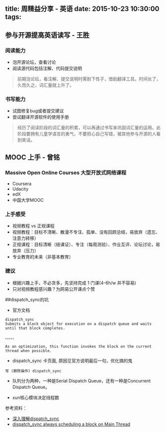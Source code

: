 title: 周精益分享 - 英语
date: 2015-10-23  10:30:00
tags:
---

## 参与开源提高英语读写 - 王胜

### 阅读能力
- 泡开源论坛，查看讨论
- 阅读源代码包括注解、代码提交说明

> 前期泡论坛，看注解、提交说明时需耐下性子，借助翻译工具。时间长了，久而久之，词汇量就上升了。

### 书写能力

- 试图修复bug或者提交建议
- 尝试翻译开源软件的使用手册

> 经历了阅读阶段的词汇量的积累，可以再通过书写来巩固词汇量的运用。此阶段要拥有儿童学语言的勇气，不要担心自己写错，被其他参与开源的人看到笑话。

## MOOC 上手 - 曾铭

### Massive Open Online Courses 大型开放式网络课程
- Coursera
- Udacity
- edX
- 中国大学MOOC

### 上手感受
- 视频教程 vs 正规课程
- 视频教程：目标不清晰、散漫不专注、孤单、没有回顾总结，易放弃（遗忘、注意力转移）
- 正规课程：目标清晰（结课证）、专注（每周测验）、作业互评、论坛讨论，易放弃（压力）
- 专业教育的未来（非基本教育）

### 建议

- 根据兴趣上手，不必贪多，先坚持完成 1 门课(4-6h/w 并不容易)
- 只对视频教程感兴趣？为网易公开课点个赞


##dispatch_sync的坑
- 官方文档
```
dispatch_sync
Submits a block object for execution on a dispatch queue and waits until that block completes.

。。。。。

As an optimization, this function invokes the block on the current thread when possible.
```

- dispatch_sync 卡页面, 原因见官方说明最后一句，优化搞的鬼
```
写 (删除操作) dispatch_sync
```

- 队列分为两种，一种是Serial Dispatch Queue，还有一种是Concurrent Dispatch Queue。

- xun核心模块决定线程数



参考资料：
- [深入理解dispatch_sync](http://zhangbuhuai.com/2015/04/11/%E6%B7%B1%E5%85%A5%E7%90%86%E8%A7%A3dispatch_sync/)
- [dispatch_sync always scheduling a block on Main Thread](http://stackoverflow.com/questions/13972048/dispatch-sync-always-scheduling-a-block-on-main-thread)

